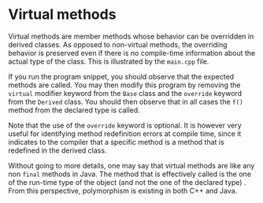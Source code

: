 # Virtual methods

Virtual methods are member methods whose behavior can be overridden in derived 
classes. As opposed to non-virtual methods, the overriding behavior is preserved 
even if there is no compile-time information about the actual type of the class. 
This is illustrated by the `main.cpp` file.

If you run the program snippet, you should observe that the expected methods 
are called. You may then modify this program by removing the `virtual` modifier 
keyword from the `Base` class and the `override` keyword from the `Derived` 
class. You should then observe that in all cases the `f()` method from the 
declared type is called.

Note that the use of the `override` keyword is optional. It is however very 
useful for identifying method redefinition errors at compile time, since it 
indicates to the compiler that a specific method is a method that is redefined 
in the derived class.

Without going to more details, one may say that virtual methods are like any 
non `final` methods in Java. The method that is effectively called is the 
one of the run-time type of the object (and not the one of the declared type)
. From this perspective, polymorphism is existing in both C++ and Java. 

